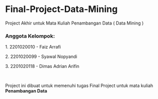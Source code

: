 # Final-Project-Data-Mining
Project Akhir untuk Mata Kuliah Penambangan Data ( Data Mining )

### Anggota Kelompok:

1\. 2201020010 - Faiz Arrafi

2\. 2201020099 - Syawal Nopyandi

3\. 2201020118 - Dimas Adrian Arifin

<br>

Project ini dibuat untuk memenuhi tugas Final Project untuk mata kuliah <b>Penambangan Data</b>
